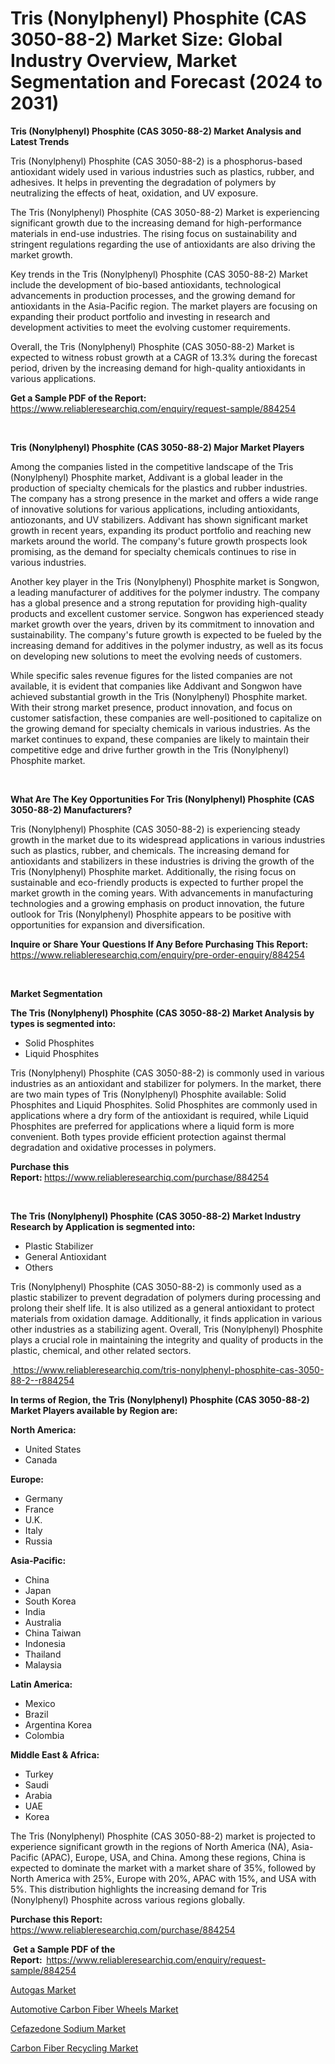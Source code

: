 <p><h1>Tris (Nonylphenyl) Phosphite (CAS 3050-88-2) Market Size: Global Industry Overview, Market Segmentation and Forecast (2024 to 2031)</h1></p><p><strong>Tris (Nonylphenyl) Phosphite (CAS 3050-88-2) Market Analysis and Latest Trends</strong></p>
<p><p>Tris (Nonylphenyl) Phosphite (CAS 3050-88-2) is a phosphorus-based antioxidant widely used in various industries such as plastics, rubber, and adhesives. It helps in preventing the degradation of polymers by neutralizing the effects of heat, oxidation, and UV exposure.</p><p>The Tris (Nonylphenyl) Phosphite (CAS 3050-88-2) Market is experiencing significant growth due to the increasing demand for high-performance materials in end-use industries. The rising focus on sustainability and stringent regulations regarding the use of antioxidants are also driving the market growth.</p><p>Key trends in the Tris (Nonylphenyl) Phosphite (CAS 3050-88-2) Market include the development of bio-based antioxidants, technological advancements in production processes, and the growing demand for antioxidants in the Asia-Pacific region. The market players are focusing on expanding their product portfolio and investing in research and development activities to meet the evolving customer requirements.</p><p>Overall, the Tris (Nonylphenyl) Phosphite (CAS 3050-88-2) Market is expected to witness robust growth at a CAGR of 13.3% during the forecast period, driven by the increasing demand for high-quality antioxidants in various applications.</p></p>
<p><strong>Get a Sample PDF of the Report:&nbsp;</strong> <a href="https://www.reliableresearchiq.com/enquiry/request-sample/884254">https://www.reliableresearchiq.com/enquiry/request-sample/884254</a></p>
<p>&nbsp;</p>
<p><strong>Tris (Nonylphenyl) Phosphite (CAS 3050-88-2) Major Market Players</strong></p>
<p><p>Among the companies listed in the competitive landscape of the Tris (Nonylphenyl) Phosphite market, Addivant is a global leader in the production of specialty chemicals for the plastics and rubber industries. The company has a strong presence in the market and offers a wide range of innovative solutions for various applications, including antioxidants, antiozonants, and UV stabilizers. Addivant has shown significant market growth in recent years, expanding its product portfolio and reaching new markets around the world. The company's future growth prospects look promising, as the demand for specialty chemicals continues to rise in various industries.</p><p>Another key player in the Tris (Nonylphenyl) Phosphite market is Songwon, a leading manufacturer of additives for the polymer industry. The company has a global presence and a strong reputation for providing high-quality products and excellent customer service. Songwon has experienced steady market growth over the years, driven by its commitment to innovation and sustainability. The company's future growth is expected to be fueled by the increasing demand for additives in the polymer industry, as well as its focus on developing new solutions to meet the evolving needs of customers.</p><p>While specific sales revenue figures for the listed companies are not available, it is evident that companies like Addivant and Songwon have achieved substantial growth in the Tris (Nonylphenyl) Phosphite market. With their strong market presence, product innovation, and focus on customer satisfaction, these companies are well-positioned to capitalize on the growing demand for specialty chemicals in various industries. As the market continues to expand, these companies are likely to maintain their competitive edge and drive further growth in the Tris (Nonylphenyl) Phosphite market.</p></p>
<p>&nbsp;</p>
<p><strong>What Are The Key Opportunities For Tris (Nonylphenyl) Phosphite (CAS 3050-88-2) Manufacturers?</strong></p>
<p><p>Tris (Nonylphenyl) Phosphite (CAS 3050-88-2) is experiencing steady growth in the market due to its widespread applications in various industries such as plastics, rubber, and chemicals. The increasing demand for antioxidants and stabilizers in these industries is driving the growth of the Tris (Nonylphenyl) Phosphite market. Additionally, the rising focus on sustainable and eco-friendly products is expected to further propel the market growth in the coming years. With advancements in manufacturing technologies and a growing emphasis on product innovation, the future outlook for Tris (Nonylphenyl) Phosphite appears to be positive with opportunities for expansion and diversification.</p></p>
<p><strong>Inquire or Share Your Questions If Any Before Purchasing This Report:</strong> <a href="https://www.reliableresearchiq.com/enquiry/pre-order-enquiry/884254">https://www.reliableresearchiq.com/enquiry/pre-order-enquiry/884254</a></p>
<p>&nbsp;</p>
<p><strong>Market Segmentation</strong></p>
<p><strong>The Tris (Nonylphenyl) Phosphite (CAS 3050-88-2) Market Analysis by types is segmented into:</strong></p>
<p><ul><li>Solid Phosphites</li><li>Liquid Phosphites</li></ul></p>
<p><p>Tris (Nonylphenyl) Phosphite (CAS 3050-88-2) is commonly used in various industries as an antioxidant and stabilizer for polymers. In the market, there are two main types of Tris (Nonylphenyl) Phosphite available: Solid Phosphites and Liquid Phosphites. Solid Phosphites are commonly used in applications where a dry form of the antioxidant is required, while Liquid Phosphites are preferred for applications where a liquid form is more convenient. Both types provide efficient protection against thermal degradation and oxidative processes in polymers.</p></p>
<p><strong>Purchase this Report:&nbsp;</strong><a href="https://www.reliableresearchiq.com/purchase/884254">https://www.reliableresearchiq.com/purchase/884254</a></p>
<p>&nbsp;</p>
<p><strong>The Tris (Nonylphenyl) Phosphite (CAS 3050-88-2) Market Industry Research by Application is segmented into:</strong></p>
<p><ul><li>Plastic Stabilizer</li><li>General Antioxidant</li><li>Others</li></ul></p>
<p><p>Tris (Nonylphenyl) Phosphite (CAS 3050-88-2) is commonly used as a plastic stabilizer to prevent degradation of polymers during processing and prolong their shelf life. It is also utilized as a general antioxidant to protect materials from oxidation damage. Additionally, it finds application in various other industries as a stabilizing agent. Overall, Tris (Nonylphenyl) Phosphite plays a crucial role in maintaining the integrity and quality of products in the plastic, chemical, and other related sectors.</p></p>
<p><a href="https://www.reliableresearchiq.com/tris-nonylphenyl-phosphite-cas-3050-88-2--r884254">&nbsp;https://www.reliableresearchiq.com/tris-nonylphenyl-phosphite-cas-3050-88-2--r884254</a></p>
<p><strong>In terms of Region, the Tris (Nonylphenyl) Phosphite (CAS 3050-88-2) Market Players available by Region are:</strong></p>
<p>
    <p> <strong> North America: </strong>
        <ul>
            <li>United States</li>
            <li>Canada</li>
        </ul>
        </p> 
    <p> <strong> Europe: </strong>
        <ul>
            <li>Germany</li>
            <li>France</li>
            <li>U.K.</li>
            <li>Italy</li>
            <li>Russia</li>
        </ul>
        </p> 
    <p> <strong> Asia-Pacific: </strong>
        <ul>
            <li>China</li>
            <li>Japan</li>
            <li>South Korea</li>
            <li>India</li>
            <li>Australia</li>
            <li>China Taiwan</li>
            <li>Indonesia</li>
            <li>Thailand</li>
            <li>Malaysia</li>
        </ul>
        </p> 
    <p> <strong> Latin America: </strong>
        <ul>
            <li>Mexico</li>
            <li>Brazil</li>
            <li>Argentina Korea</li>
            <li>Colombia</li>
        </ul>
        </p> 
    <p> <strong> Middle East & Africa: </strong>
        <ul>
            <li>Turkey</li>
            <li>Saudi</li>
            <li>Arabia</li>
            <li>UAE</li>
            <li>Korea</li>
        </ul>
    </p>
    </p>
<p><p>The Tris (Nonylphenyl) Phosphite (CAS 3050-88-2) market is projected to experience significant growth in the regions of North America (NA), Asia-Pacific (APAC), Europe, USA, and China. Among these regions, China is expected to dominate the market with a market share of 35%, followed by North America with 25%, Europe with 20%, APAC with 15%, and USA with 5%. This distribution highlights the increasing demand for Tris (Nonylphenyl) Phosphite across various regions globally.</p></p>
<p><strong>Purchase this Report: </strong><a href="https://www.reliableresearchiq.com/purchase/884254">https://www.reliableresearchiq.com/purchase/884254</a></p>
<p>&nbsp;<strong>Get a Sample PDF of the Report:&nbsp;&nbsp;</strong><a href="https://www.reliableresearchiq.com/enquiry/request-sample/884254">https://www.reliableresearchiq.com/enquiry/request-sample/884254</a></p>
<p><strong></strong></p>
<p><p><a href="https://www.linkedin.com/pulse/navigating-global-autogas-market-landscape-trends-forecasts-xasxf">Autogas Market</a></p><p><a href="https://github.com/ajohirul8010/Market-Research-Report-List-1/blob/main/automotive-carbon-fiber-wheels-market.md">Automotive Carbon Fiber Wheels Market</a></p><p><a href="https://www.linkedin.com/pulse/cefazedone-sodium-market-industry-trends-forecast-period-from-s467f">Cefazedone Sodium Market</a></p><p><a href="https://github.com/goodweq44/Market-Research-Report-List-1/blob/main/carbon-fiber-recycling-market.md">Carbon Fiber Recycling Market</a></p></p>